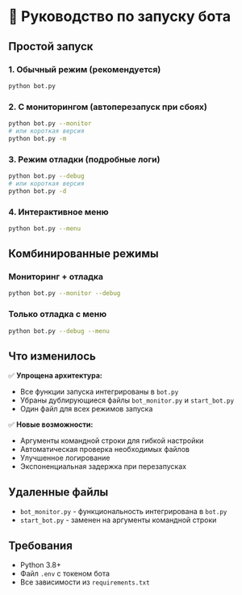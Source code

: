 # 🚀 Руководство по запуску бота

## Простой запуск

### 1. Обычный режим (рекомендуется)
```bash
python bot.py
```

### 2. С мониторингом (автоперезапуск при сбоях)
```bash
python bot.py --monitor
# или короткая версия
python bot.py -m
```

### 3. Режим отладки (подробные логи)
```bash
python bot.py --debug
# или короткая версия
python bot.py -d
```

### 4. Интерактивное меню
```bash
python bot.py --menu
```

## Комбинированные режимы

### Мониторинг + отладка
```bash
python bot.py --monitor --debug
```

### Только отладка с меню
```bash
python bot.py --debug --menu
```

## Что изменилось

✅ **Упрощена архитектура:**
- Все функции запуска интегрированы в `bot.py`
- Убраны дублирующиеся файлы `bot_monitor.py` и `start_bot.py`
- Один файл для всех режимов запуска

✅ **Новые возможности:**
- Аргументы командной строки для гибкой настройки
- Автоматическая проверка необходимых файлов
- Улучшенное логирование
- Экспоненциальная задержка при перезапусках

## Удаленные файлы

- `bot_monitor.py` - функциональность интегрирована в `bot.py`
- `start_bot.py` - заменен на аргументы командной строки

## Требования

- Python 3.8+
- Файл `.env` с токеном бота
- Все зависимости из `requirements.txt`
